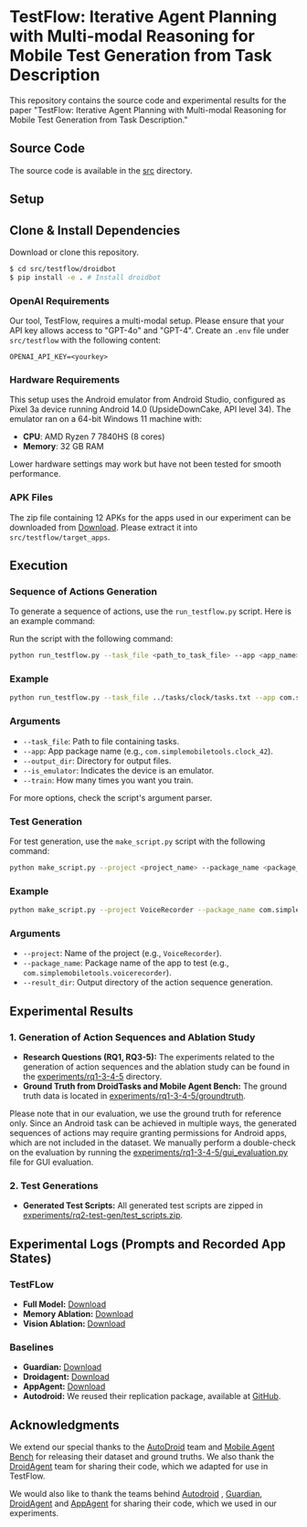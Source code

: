 # TestFlow: Iterative Agent Planning with Multi-modal Reasoning for Mobile Test Generation from Task Description

This repository contains the source code and experimental results for the paper "TestFlow: Iterative Agent Planning with Multi-modal Reasoning for Mobile Test Generation from Task Description."

## Source Code

The source code is available in the [src](src) directory.

## Setup

## Clone & Install Dependencies

Download or clone this repository.

```bash
$ cd src/testflow/droidbot
$ pip install -e . # Install droidbot
```

### OpenAI Requirements

Our tool, TestFlow, requires a multi-modal setup. Please ensure that your API key allows access to "GPT-4o" and "GPT-4". Create an `.env` file under `src/testflow` with the following content:

```plaintext
OPENAI_API_KEY=<yourkey>
```

### Hardware Requirements

This setup uses the Android emulator from Android Studio, configured as Pixel 3a device running Android 14.0 (UpsideDownCake, API level 34). The emulator ran on a 64-bit Windows 11 machine with:

- **CPU**: AMD Ryzen 7 7840HS (8 cores)
- **Memory**: 32 GB RAM

Lower hardware settings may work but have not been tested for smooth performance.

### APK Files

The zip file containing 12 APKs for the apps used in our experiment can be downloaded from [Download](https://drive.google.com/file/d/1Q3OZwROO7K2Zm5AhFZzrdX82UPUkOBN7/view?usp=drive_link). Please extract it into `src/testflow/target_apps`.

## Execution

### Sequence of Actions Generation

To generate a sequence of actions, use the `run_testflow.py` script. Here is an example command:

Run the script with the following command:

```bash
python run_testflow.py --task_file <path_to_task_file> --app <app_name> --output_dir <output_directory> --is_emulator --train <train_level>
```

### Example

```bash
python run_testflow.py --task_file ../tasks/clock/tasks.txt --app com.simplemobiletools.clock_42 --output_dir ../evaluation/data_new/VoiceRecorder --is_emulator --train 3
```

### Arguments

- `--task_file`: Path to file containing tasks.
- `--app`: App package name (e.g., `com.simplemobiletools.clock_42`).
- `--output_dir`: Directory for output files.
- `--is_emulator`: Indicates the device is an emulator.
- `--train`: How many times you want you train.

For more options, check the script's argument parser.

### Test Generation

For test generation, use the `make_script.py` script with the following command:

```bash
python make_script.py --project <project_name> --package_name <package_name> --result_dir <result_directory>
```

### Example

```bash
python make_script.py --project VoiceRecorder --package_name com.simplemobiletools.voicerecorder --result_dir ../evaluation/data_new/Contacts_26/training_phase/train
```

### Arguments

- `--project`: Name of the project (e.g., `VoiceRecorder`).
- `--package_name`: Package name of the app to test (e.g., `com.simplemobiletools.voicerecorder`).
- `--result_dir`: Output directory of the action sequence generation.

## Experimental Results

### 1. Generation of Action Sequences and Ablation Study

- **Research Questions (RQ1, RQ3-5):** The experiments related to the generation of action sequences and the ablation study can be found in the [experiments/rq1-3-4-5](experiments/rq1-3-4-5) directory.
- **Ground Truth from DroidTasks and Mobile Agent Bench:** The ground truth data is located in [experiments/rq1-3-4-5/groundtruth](experiments/rq1-3-4-5/groundtruth).

Please note that in our evaluation, we use the ground truth for reference only. Since an Android task can be achieved in multiple ways, the generated sequences of actions may require granting permissions for Android apps, which are not included in the dataset. We manually perform a double-check on the evaluation by running the [experiments/rq1-3-4-5/gui_evaluation.py](experiments/rq1-3-4-5/gui_evaluation.py) file for GUI evaluation.

### 2. Test Generations

- **Generated Test Scripts:** All generated test scripts are zipped in [experiments/rq2-test-gen/test_scripts.zip](experiments/rq2-test-gen/test_scripts.zip).

## Experimental Logs (Prompts and Recorded App States)

### TestFLow

- **Full Model:** [Download](https://drive.google.com/file/d/1fizbQCh_b5woRXEeBEwyGmgrqfQoZJaz/view)
- **Memory Ablation:** [Download](https://drive.google.com/file/d/1NrXmXDjKfBk3BBgPhv2FrqhAFYnJBoBK/view?usp=drive_link)
- **Vision Ablation:** [Download](https://drive.google.com/file/d/1Ew-M3fuQdk9AVH6B78dhJk1r4TtSa04b/view)

### Baselines

- **Guardian:** [Download](https://drive.google.com/file/d/1hb8cfiDvALWW5rssuHyhdcbMM4BMryu_/view?usp=drive_link)
- **Droidagent:** [Download](https://drive.google.com/file/d/1YQn70w3vl6NYQQxAfD24xUdjFv-s24xx/view?usp=drive_link)
- **AppAgent:** [Download](https://drive.google.com/file/d/1vTamXHFf70FelK2bAk6TBCjots2m22ZX/view)
- **Autodroid:** We reused their replication package, available at [GitHub](https://github.com/autodroid-sys/artifacts/tree/main).

## Acknowledgments

We extend our special thanks to the [AutoDroid](https://github.com/MobileLLM/AutoDroid) team and [Mobile Agent Bench](https://github.com/MobileAgentBench/mobile-agent-bench) for releasing their dataset and ground truths. We also thank the [DroidAgent](https://github.com/coinse/droidagent) team for sharing their code, which we adapted for use in TestFlow.

We would also like to thank the teams behind [Autodroid](https://github.com/MobileLLM/AutoDroid) , [Guardian](https://github.com/PKU-ASE-RISE/Guardian), [DroidAgent](https://github.com/coinse/droidagent) and [AppAgent](https://github.com/TencentQQGYLab/AppAgent) for sharing their code, which we used in our experiments.
